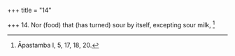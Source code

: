 +++
title = "14"

+++
14. Nor (food) that (has turned) sour by itself, excepting sour milk, [^13] 


[^13]:  Āpastamba I, 5, 17, 18, 20.
